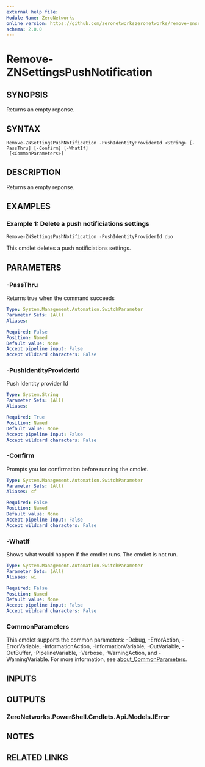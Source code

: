 ```yaml
---
external help file:
Module Name: ZeroNetworks
online version: https://github.com/zeronetworkszeronetworks/remove-znsettingspushnotification
schema: 2.0.0
---
```


# Remove-ZNSettingsPushNotification

## SYNOPSIS
Returns an empty reponse.

## SYNTAX

```
Remove-ZNSettingsPushNotification -PushIdentityProviderId <String> [-PassThru] [-Confirm] [-WhatIf]
 [<CommonParameters>]
```

## DESCRIPTION
Returns an empty reponse.

## EXAMPLES

### Example 1: Delete a push notificiations settings
```powershell
Remove-ZNSettingsPushNotification -PushIdentityProviderId duo

```

This cmdlet deletes a push notificiations settings.

## PARAMETERS

### -PassThru
Returns true when the command succeeds

```yaml
Type: System.Management.Automation.SwitchParameter
Parameter Sets: (All)
Aliases:

Required: False
Position: Named
Default value: None
Accept pipeline input: False
Accept wildcard characters: False
```

### -PushIdentityProviderId
Push Identity provider Id

```yaml
Type: System.String
Parameter Sets: (All)
Aliases:

Required: True
Position: Named
Default value: None
Accept pipeline input: False
Accept wildcard characters: False
```

### -Confirm
Prompts you for confirmation before running the cmdlet.

```yaml
Type: System.Management.Automation.SwitchParameter
Parameter Sets: (All)
Aliases: cf

Required: False
Position: Named
Default value: None
Accept pipeline input: False
Accept wildcard characters: False
```

### -WhatIf
Shows what would happen if the cmdlet runs.
The cmdlet is not run.

```yaml
Type: System.Management.Automation.SwitchParameter
Parameter Sets: (All)
Aliases: wi

Required: False
Position: Named
Default value: None
Accept pipeline input: False
Accept wildcard characters: False
```

### CommonParameters
This cmdlet supports the common parameters: -Debug, -ErrorAction, -ErrorVariable, -InformationAction, -InformationVariable, -OutVariable, -OutBuffer, -PipelineVariable, -Verbose, -WarningAction, and -WarningVariable. For more information, see [about_CommonParameters](http://go.microsoft.com/fwlink/?LinkID=113216).

## INPUTS

## OUTPUTS

### ZeroNetworks.PowerShell.Cmdlets.Api.Models.IError

## NOTES

## RELATED LINKS

